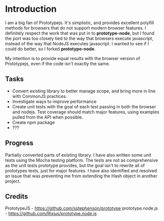 Introduction
============

I am a big fan of Prototypejs. It's simplistic, and provides excellent polyfill methods for browsers that do not support modern browser features.
I definitely respect the work that was put in to **prototype-node**, but I found the port was too closely tied to the way that browsers execute javascript, instead of the way that NodeJS executes javascript. I wanted to see if I could do better, so I forked  **prototype-node**.

My intention is to provide equal results with the browser version of Prototypejs, even if the code isn't exactly the same.


Tasks
-----

* Convert existing library to better manage scope, and bring more in line with CommonJS practices.
* Investigate ways to improve performance
* Create unit tests with the goal of each test passing in both the browser and nodejs. Test coverage should match major features, using examples pulled from the API when possible.
* Create npm package
* ???

Progress
--------

Partially converted parts of existing library. I have also written some unit tests using the Mocha testing platform. The tests are not as comprehensive as the unit tests prototype provides, but the goal isn't to rewrite all of prototypes tests, just for major features. I have also identified and resolved an issue that was preventing me from extending the Hash object in another project.

Credits
-------

PrototypeJS - https://github.com/sstephenson/prototype
prototype.node.js - https://github.com/Rixius/prototype.node.js